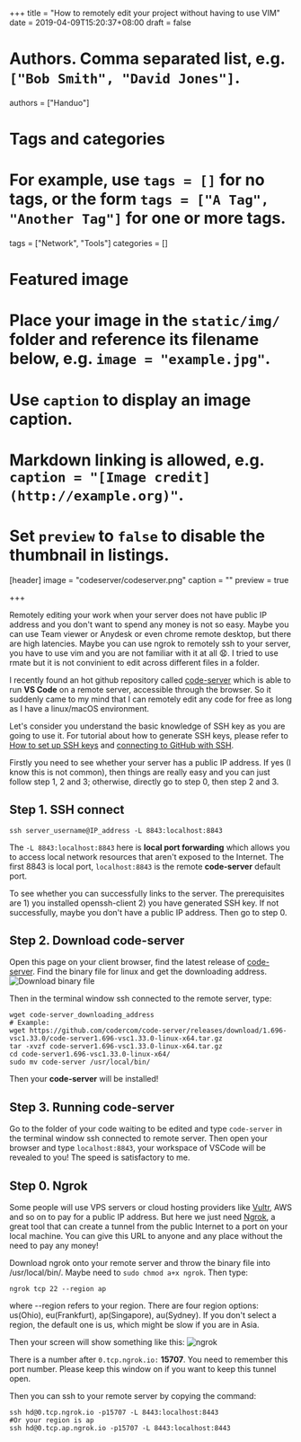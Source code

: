 +++
title = "How to remotely edit your project without having to use VIM"
date = 2019-04-09T15:20:37+08:00
draft = false

# Authors. Comma separated list, e.g. `["Bob Smith", "David Jones"]`.
authors = ["Handuo"]

# Tags and categories
# For example, use `tags = []` for no tags, or the form `tags = ["A Tag", "Another Tag"]` for one or more tags.
tags = ["Network", "Tools"]
categories = []

# Featured image
# Place your image in the `static/img/` folder and reference its filename below, e.g. `image = "example.jpg"`.
# Use `caption` to display an image caption.
#   Markdown linking is allowed, e.g. `caption = "[Image credit](http://example.org)"`.
# Set `preview` to `false` to disable the thumbnail in listings.
[header]
image = "codeserver/codeserver.png"
caption = ""
preview = true

+++

Remotely editing your work when your server does not have public IP address and you don't want to spend any money is not so easy. Maybe you can use Team viewer or Anydesk or even chrome remote desktop, but there are high latencies. Maybe you can use ngrok to remotely ssh to your server, you have to use vim and you are not familiar with it at all :anguished:. I tried to use rmate but it is not convinient to edit across different files in a folder.

I recently found an hot github repository called [code-server](https://github.com/codercom/code-server) which is able to run **VS Code** on a remote server, accessible through the browser. So it suddenly came to my mind that I can remotely edit any code for free as long as I have a linux/macOS environment. 

Let's consider you understand the basic knowledge of SSH key as you are going to use it. For tutorial about how to generate SSH keys, please refer to [How to set up SSH keys](https://www.digitalocean.com/community/tutorials/how-to-set-up-ssh-keys--2) and [connecting to GitHub with SSH](https://help.github.com/en/articles/connecting-to-github-with-ssh).

Firstly you need to see whether your server has a public IP address. If yes (I know this is not common), then things are really easy and you can just follow step 1, 2 and 3; otherwise, directly go to step 0, then step 2 and 3.

## Step 1. SSH connect
```
ssh server_username@IP_address -L 8843:localhost:8843
```
The `-L 8843:localhost:8843` here is **local port forwarding** which allows you to access local network resources that aren't exposed to the Internet. The first 8843 is local port, `localhost:8843` is the remote **code-server** default port.

To see whether you can successfully links to the server. The prerequisites are 1) you installed openssh-client 2) you have generated SSH key. If not successfully, maybe you don't have a public IP address. Then go to step 0.

## Step 2. Download code-server
Open this page on your client browser, find the latest release of [code-server](https://github.com/codercom/code-server/releases). Find the binary file for linux and get the downloading address. ![Download binary file](/img/codeserver/download.png)

Then in the terminal window ssh connected to the remote server, type:
```
wget code-server_downloading_address
# Example:
wget https://github.com/codercom/code-server/releases/download/1.696-vsc1.33.0/code-server1.696-vsc1.33.0-linux-x64.tar.gz
tar -xvzf code-server1.696-vsc1.33.0-linux-x64.tar.gz
cd code-server1.696-vsc1.33.0-linux-x64/
sudo mv code-server /usr/local/bin/
```
Then your **code-server** will be installed!

## Step 3. Running code-server
Go to the folder of your code waiting to be edited and type `code-server` in the terminal window ssh connected to remote server.
Then open your browser and type `localhost:8843`, your workspace of VSCode will be revealed to you! The speed is satisfactory to me.

## Step 0. Ngrok

Some people will use VPS servers or cloud hosting providers like [Vultr](www.vultr.com), AWS and so on to pay for a public IP address. But here we just need [Ngrok](www.ngrok.com), a great tool that can create a tunnel from the public Internet to a port on your local machine. You can give this URL to anyone and any place without the need to pay any money!

Download ngrok onto your remote server and throw the binary file into /usr/local/bin/. Maybe need to `sudo chmod a+x ngrok`.
Then type:
```
ngrok tcp 22 --region ap
```
where --region refers to your region. There are four region options: us(Ohio), eu(Frankfurt), ap(Singapore), au(Sydney). If you don't select a region, the default one is us, which might be slow if you are in Asia.

Then your screen will show something like this:
![ngrok](/img/codeserver/ngrok.png)

There is a number after `0.tcp.ngrok.io:` **15707**. You need to remember this port number. Please keep this window on if you want to keep this tunnel open.

Then you can ssh to your remote server by copying the command:

```
ssh hd@0.tcp.ngrok.io -p15707 -L 8443:localhost:8443
#Or your region is ap
ssh hd@0.tcp.ap.ngrok.io -p15707 -L 8443:localhost:8443
```



